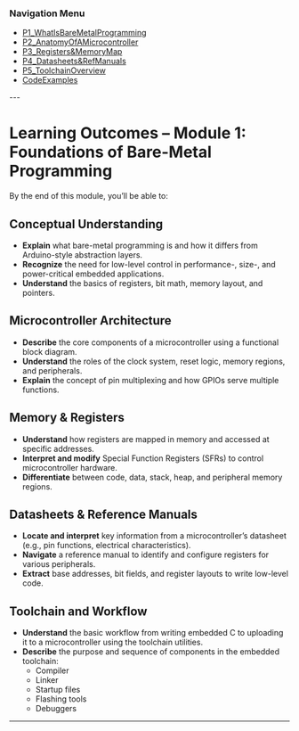 <h3>Navigation Menu</h3>
<ul>
  <li><a href="P1_WhatIsBareMetalProgramming.md">P1_WhatIsBareMetalProgramming</a></li>
  <li><a href="P2_AnatomyOfAMicrocontroller.md">P2_AnatomyOfAMicrocontroller</a></li>
  <li><a href="P3_Registers&MemoryMap.md">P3_Registers&MemoryMap</a></li>
  <li><a href="P4_Datasheets&RefManuals.md">P4_Datasheets&RefManuals</a></li>
  <li><a href="P5_ToolchainOverview.md">P5_ToolchainOverview</a></li>
  <li><a href="CodeExamples.md">CodeExamples</a></li>
</ul>
---

# Learning Outcomes – Module 1: Foundations of Bare-Metal Programming

By the end of this module, you’ll be able to:

## Conceptual Understanding

- **Explain** what bare-metal programming is and how it differs from Arduino-style abstraction layers.
- **Recognize** the need for low-level control in performance-, size-, and power-critical embedded applications.
- **Understand** the basics of registers, bit math, memory layout, and pointers.

## Microcontroller Architecture

- **Describe** the core components of a microcontroller using a functional block diagram.
- **Understand** the roles of the clock system, reset logic, memory regions, and peripherals.
- **Explain** the concept of pin multiplexing and how GPIOs serve multiple functions.

## Memory & Registers

- **Understand** how registers are mapped in memory and accessed at specific addresses.
- **Interpret and modify** Special Function Registers (SFRs) to control microcontroller hardware.
- **Differentiate** between code, data, stack, heap, and peripheral memory regions.

## Datasheets & Reference Manuals

- **Locate and interpret** key information from a microcontroller’s datasheet (e.g., pin functions, electrical characteristics).
- **Navigate** a reference manual to identify and configure registers for various peripherals.
- **Extract** base addresses, bit fields, and register layouts to write low-level code.

## Toolchain and Workflow

- **Understand** the basic workflow from writing embedded C to uploading it to a microcontroller using the toolchain utilities.
- **Describe** the purpose and sequence of components in the embedded toolchain:
  - Compiler
  - Linker
  - Startup files
  - Flashing tools
  - Debuggers

---
